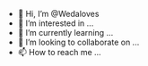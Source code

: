 - 👋 Hi, I’m @Wedaloves
- 👀 I’m interested in ...
- 🌱 I’m currently learning ...
- 💞️ I’m looking to collaborate on ...
- 📫 How to reach me ...

<!---
Wedaloves/Wedaloves is a ✨ special ✨ repository because its `README.md` (this file) appears on your GitHub profile.
You can click the Preview link to take a look at your changes.
--->
